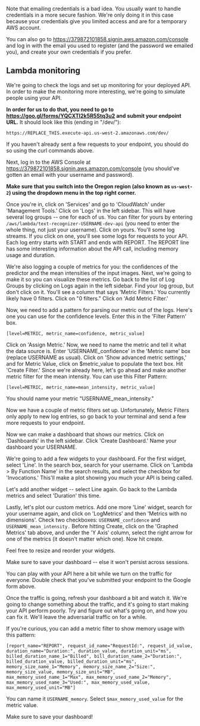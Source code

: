 Note that emailing credentials is a bad idea. You usually want to handle credentials in a more secure fashion.
We're only doing it in this case because your credentials give you limited access and are for a temporary AWS account.

You can also go to https://379872101858.signin.aws.amazon.com/console and log in with the email you used to register (and the password we emailed you), and create your own credentials if you prefer.

## Lambda monitoring

We're going to check the logs and set up monitoring for your deployed API. In order to make the monitoring more interesting, we're going to simulate people using your API.

**In order for us to do that, you need to go to https://goo.gl/forms/YQCXTI2k5R5Stq3u2 and submit your endpoint URL.**
It should look like this (ending in "/dev/"):
```
https://REPLACE_THIS.execute-api.us-west-2.amazonaws.com/dev/
```

If you haven't already sent a few requests to your endpoint, you should do so using the curl commands above.

Next, log in to the AWS Console at https://379872101858.signin.aws.amazon.com/console (you should've gotten an email with your username and password).

**Make sure that you switch into the Oregon region (also known as `us-west-2`) using the dropdown menu in the top right corner.**

Once you're in, click on 'Services' and go to 'CloudWatch' under 'Management Tools.' Click on 'Logs' in the left sidebar. This will have several log groups -- one for each of us.
You can filter for yours by entering `/aws/lambda/text-recognizer-USERNAME-dev-api` (you need to enter the whole thing, not just your username).
Click on yours. You'll some log streams. If you click on one, you'll see some logs for requests to your API. Each log entry starts with START and ends with REPORT. The REPORT line has some interesting information about the API call, including memory usage and duration.

We're also logging a couple of metrics for you: the confidences of the predictor and the mean intensities of the input images.
Next, we're going to make it so you can visualize these metrics. Go back to the list of Log Groups by clicking on Logs again in the left sidebar.
Find your log group, but don't click on it. You'll see a column that says 'Metric Filters.' You currently likely have 0 filters. Click on "0 filters."
Click on 'Add Metric Filter.'

Now, we need to add a pattern for parsing our metric out of the logs. Here's one you can use for the confidence levels. Enter this in the 'Filter Pattern' box.
```
[level=METRIC, metric_name=confidence, metric_value]
```
Click on 'Assign Metric.'
Now, we need to name the metric and tell it what the data source is. Enter 'USERNAME_confidence' in the 'Metric name' box (replace USERNAME as usual). Click on 'Show advanced metric settings,' and for Metric Value, click on $metric_value to populate the text box. Hit 'Create Filter.'
Since we're already here, let's go ahead and make another metric filter for the mean intensity. You can use this Filter Pattern:
```
[level=METRIC, metric_name=mean_intensity, metric_value]
```
You should name your metric "USERNAME_mean_intensity."

Now we have a couple of metric filters set up.
Unfortunately, Metric Filters only apply to new log entries, so go back to your terminal and send a few more requests to your endpoint.

Now we can make a dashboard that shows our metrics. Click on 'Dashboards' in the left sidebar. Click 'Create Dashboard.' Name your dashboard your USERNAME.

We're going to add a few widgets to your dashboard. For the first widget, select 'Line'. In the search box, search for your username.
Click on 'Lambda > By Function Name' in the search results, and select the checkbox for 'Invocations.' This'll make a plot showing you much your API is being called.

Let's add another widget -- select Line again. Go back to the Lambda metrics and select 'Duration' this time.

Lastly, let's plot our custom metrics. Add one more 'Line' widget, search for your username again, and click on 'LogMetrics' and then 'Metrics with no dimensions'.
Check two checkboxes: `USERNAME_confidence` and `USERNAME_mean_intensity.` Before hitting Create, click on the 'Graphed Metrics' tab above, and under the 'Y Axis' column,
select the right arrow for one of the metrics (it doesn't matter which one). Now hit create.

Feel free to resize and reorder your widgets.

Make sure to save your dashboard -- else it won't persist across sessions.

You can play with your API here a bit while we turn on the traffic for everyone. Double check that you've submitted your endpoint to the Google form above.

Once the traffic is going, refresh your dashboard a bit and watch it. We're going to change something about the traffic, and it's going to start making your API perform poorly.
Try and figure out what's going on, and how you can fix it. We'll leave the adversarial traffic on for a while.

If you're curious, you can add a metric filter to show memory usage with this pattern:
```
[report_name="REPORT", request_id_name="RequestId:", request_id_value, duration_name="Duration:", duration_value, duration_unit="ms", billed_duration_name_1="Billed", bill_duration_name_2="Duration:", billed_duration_value, billed_duration_unit="ms", memory_size_name_1="Memory", memory_size_name_2="Size:", memory_size_value, memory_size_unit="MB", max_memory_used_name_1="Max", max_memory_used_name_2="Memory", max_memory_used_name_3="Used:", max_memory_used_value, max_memory_used_unit="MB"]
```

You can name it `USERNAME_memory`. Select `$max_memory_used_value` for the metric value.

Make sure to save your dashboard!
